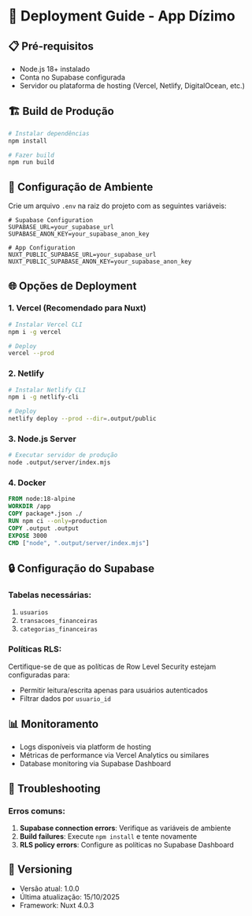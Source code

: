 # 🚀 Deployment Guide - App Dízimo

## 📋 Pré-requisitos

- Node.js 18+ instalado
- Conta no Supabase configurada
- Servidor ou plataforma de hosting (Vercel, Netlify, DigitalOcean, etc.)

## 🏗️ Build de Produção

```bash
# Instalar dependências
npm install

# Fazer build
npm run build
```

## 🔧 Configuração de Ambiente

Crie um arquivo `.env` na raiz do projeto com as seguintes variáveis:

```env
# Supabase Configuration
SUPABASE_URL=your_supabase_url
SUPABASE_ANON_KEY=your_supabase_anon_key

# App Configuration
NUXT_PUBLIC_SUPABASE_URL=your_supabase_url
NUXT_PUBLIC_SUPABASE_ANON_KEY=your_supabase_anon_key
```

## 🌐 Opções de Deployment

### 1. Vercel (Recomendado para Nuxt)

```bash
# Instalar Vercel CLI
npm i -g vercel

# Deploy
vercel --prod
```

### 2. Netlify

```bash
# Instalar Netlify CLI
npm i -g netlify-cli

# Deploy
netlify deploy --prod --dir=.output/public
```

### 3. Node.js Server

```bash
# Executar servidor de produção
node .output/server/index.mjs
```

### 4. Docker

```dockerfile
FROM node:18-alpine
WORKDIR /app
COPY package*.json ./
RUN npm ci --only=production
COPY .output .output
EXPOSE 3000
CMD ["node", ".output/server/index.mjs"]
```

## 🔒 Configuração do Supabase

### Tabelas necessárias:

1. `usuarios`
2. `transacoes_financeiras`
3. `categorias_financeiras`

### Políticas RLS:

Certifique-se de que as políticas de Row Level Security estejam configuradas para:
- Permitir leitura/escrita apenas para usuários autenticados
- Filtrar dados por `usuario_id`

## 📊 Monitoramento

- Logs disponíveis via platform de hosting
- Métricas de performance via Vercel Analytics ou similares
- Database monitoring via Supabase Dashboard

## 🚨 Troubleshooting

### Erros comuns:

1. **Supabase connection errors**: Verifique as variáveis de ambiente
2. **Build failures**: Execute `npm install` e tente novamente
3. **RLS policy errors**: Configure as políticas no Supabase Dashboard

## 📝 Versioning

- Versão atual: 1.0.0
- Última atualização: 15/10/2025
- Framework: Nuxt 4.0.3